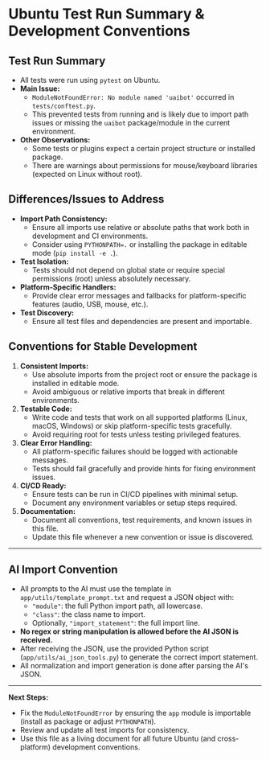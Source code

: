 # Ubuntu Test Run Summary & Development Conventions

## Test Run Summary
- All tests were run using `pytest` on Ubuntu.
- **Main Issue:**
  - `ModuleNotFoundError: No module named 'uaibot'` occurred in `tests/conftest.py`.
  - This prevented tests from running and is likely due to import path issues or missing the `uaibot` package/module in the current environment.
- **Other Observations:**
  - Some tests or plugins expect a certain project structure or installed package.
  - There are warnings about permissions for mouse/keyboard libraries (expected on Linux without root).

## Differences/Issues to Address
- **Import Path Consistency:**
  - Ensure all imports use relative or absolute paths that work both in development and CI environments.
  - Consider using `PYTHONPATH=.` or installing the package in editable mode (`pip install -e .`).
- **Test Isolation:**
  - Tests should not depend on global state or require special permissions (root) unless absolutely necessary.
- **Platform-Specific Handlers:**
  - Provide clear error messages and fallbacks for platform-specific features (audio, USB, mouse, etc.).
- **Test Discovery:**
  - Ensure all test files and dependencies are present and importable.

## Conventions for Stable Development
1. **Consistent Imports:**
   - Use absolute imports from the project root or ensure the package is installed in editable mode.
   - Avoid ambiguous or relative imports that break in different environments.
2. **Testable Code:**
   - Write code and tests that work on all supported platforms (Linux, macOS, Windows) or skip platform-specific tests gracefully.
   - Avoid requiring root for tests unless testing privileged features.
3. **Clear Error Handling:**
   - All platform-specific failures should be logged with actionable messages.
   - Tests should fail gracefully and provide hints for fixing environment issues.
4. **CI/CD Ready:**
   - Ensure tests can be run in CI/CD pipelines with minimal setup.
   - Document any environment variables or setup steps required.
5. **Documentation:**
   - Document all conventions, test requirements, and known issues in this file.
   - Update this file whenever a new convention or issue is discovered.

---

## AI Import Convention

- All prompts to the AI must use the template in `app/utils/template_prompt.txt` and request a JSON object with:
  - `"module"`: the full Python import path, all lowercase.
  - `"class"`: the class name to import.
  - Optionally, `"import_statement"`: the full import line.
- **No regex or string manipulation is allowed before the AI JSON is received.**
- After receiving the JSON, use the provided Python script (`app/utils/ai_json_tools.py`) to generate the correct import statement.
- All normalization and import generation is done after parsing the AI's JSON.

---

**Next Steps:**
- Fix the `ModuleNotFoundError` by ensuring the `app` module is importable (install as package or adjust `PYTHONPATH`).
- Review and update all test imports for consistency.
- Use this file as a living document for all future Ubuntu (and cross-platform) development conventions. 